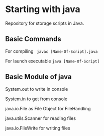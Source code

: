 # Starting with java

Repository for storage scripts in Java.

## Basic Commands

For compiling ``` javac [Name-Of-Script].java```

For launch executable ```java [Name-Of-Script]```


## Basic Module of java

System.out to write in console

System.in to get from console

java.io.File as File Object for FileHandling

java.utils.Scanner for reading files

java.io.FileWrite for writing files 
